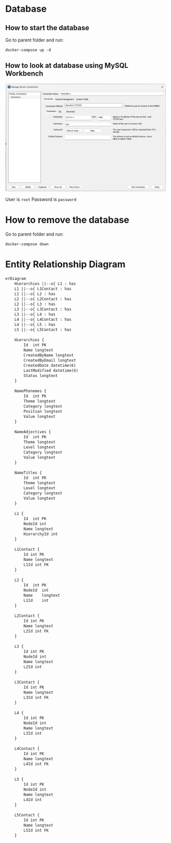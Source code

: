 # Database

## How to start the database

Go to parent folder and run:

    docker-compose up -d

## How to look at database using MySQL Workbench

![Database](workbench.png)

User is `root`
Password is `password`

# How to remove the database

Go to parent folder and run:

    docker-compose down

# Entity Relationship Diagram

```mermaid
erDiagram
    Hierarchies ||--o{ L1 : has
    L1 ||--o{ L1Contact : has
    L1 ||--o{ L2 : has
    L2 ||--o{ L2Contact : has
    L2 ||--o{ L3 : has
    L3 ||--o{ L3Contact : has
    L3 ||--o{ L4 : has
    L4 ||--o{ L4Contact : has
    L4 ||--o{ L5 : has
    L5 ||--o{ L5Contact : has

    Hierarchies {
        Id	int PK
        Name longtext
        CreatedByName longtext
        CreatedByEmail longtext
        CreatedDate	datetime(6)
        LastModified datetime(6)
        Status longtext
    }

    NamePhonemes {
        Id	int PK
        Theme longtext
        Category longtext
        Position longtext
        Value longtext
    }

    NameAdjectives {
        Id	int PK
        Theme longtext
        Level longtext
        Category longtext
        Value longtext
    }

    NameTitles {
        Id	int PK
        Theme longtext
        Level longtext
        Category longtext
        Value longtext
    }

    L1 {
        Id	int PK
        NodeId int
        Name longtext
        HierarchyId int
    }

    L1Contact {
        Id int PK
        Name longtext
        L1Id int FK
    }

    L2 {
        Id	int PK
        NodeId	int
        Name	longtext
        L1Id	int
    }

    L2Contact {
        Id int PK
        Name longtext
        L2Id int FK
    }

    L3 {
        Id int PK
        NodeId int
        Name longtext
        L2Id int
    }

    L3Contact {
        Id int PK
        Name longtext
        L3Id int FK
    }

    L4 {
        Id int PK
        NodeId int
        Name longtext
        L3Id int
    }

    L4Contact {
        Id int PK
        Name longtext
        L4Id int FK
    }

    L5 {
        Id int PK
        NodeId int
        Name longtext
        L4Id int
    }

    L5Contact {
        Id int PK
        Name longtext
        L5Id int FK
    }

```